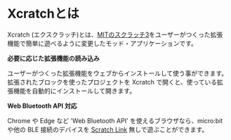 # Xcratchとは

Xcratch (エクスクラッチ)とは、[MITのスクラッチ3](https://scratch.mit.edu/)をユーザーがつくった拡張機能で簡単に遊べるように変更したモッド・アプリケーションです。

**必要に応じた拡張機能の読み込み**

ユーザーがつくった拡張機能をウェブからインストールして使う事ができます。拡張されたブロックを使ったプロジェクトを Xcratch で開くと、使っている拡張機能を自動的にインストールして開きます。

**Web Bluetooth API 対応**

Chrome や Edge など 'Web Bluetooth API' を使えるブラウザなら、micro:bit や他の BLE 接続のデバイスを [Scratch Link](https://scratch.mit.edu/microbit) 無しで遊ぶことができます。
